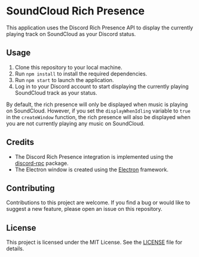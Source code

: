 # SoundCloud Rich Presence

This application uses the Discord Rich Presence API to display the currently playing track on SoundCloud as your Discord status. 

## Usage

1. Clone this repository to your local machine.
2. Run `npm install` to install the required dependencies.
3. Run `npm start` to launch the application.
4. Log in to your Discord account to start displaying the currently playing SoundCloud track as your status.

By default, the rich presence will only be displayed when music is playing on SoundCloud. However, if you set the `displayWhenIdling` variable to `true` in the `createWindow` function, the rich presence will also be displayed when you are not currently playing any music on SoundCloud.


## Credits

- The Discord Rich Presence integration is implemented using the [discord-rpc](https://www.npmjs.com/package/discord-rpc) package.
- The Electron window is created using the [Electron](https://www.electronjs.org/) framework.

## Contributing

Contributions to this project are welcome. If you find a bug or would like to suggest a new feature, please open an issue on this repository.

## License

This project is licensed under the MIT License. See the [LICENSE](LICENSE) file for details.
